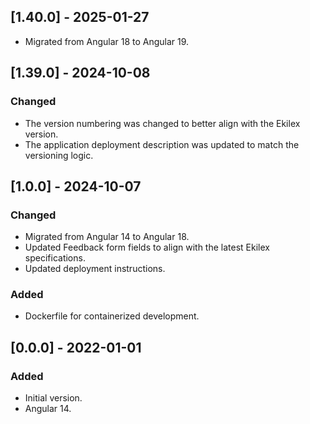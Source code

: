 ## [1.40.0] - 2025-01-27

- Migrated from Angular 18 to Angular 19.

## [1.39.0] - 2024-10-08

### Changed

- The version numbering was changed to better align with the Ekilex version.
- The application deployment description was updated to match the versioning logic.

## [1.0.0] - 2024-10-07

### Changed

- Migrated from Angular 14 to Angular 18.
- Updated Feedback form fields to align with the latest Ekilex specifications.
- Updated deployment instructions.

### Added

- Dockerfile for containerized development.

## [0.0.0] - 2022-01-01

### Added

- Initial version.
- Angular 14.
